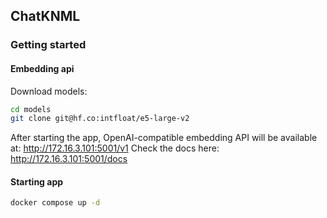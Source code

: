 ## ChatKNML

### Getting started

#### Embedding api

Download models:

```sh
cd models
git clone git@hf.co:intfloat/e5-large-v2
```

After starting the app, OpenAI-compatible embedding API will be available at: http://172.16.3.101:5001/v1 Check the docs here: http://172.16.3.101:5001/docs 

#### Starting app

```sh
docker compose up -d
```
